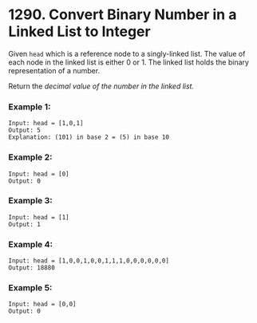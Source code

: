 # 1290. Convert Binary Number in a Linked List to Integer
Given `head` which is a reference node to a singly-linked list. The value of each node in the linked list is either 0 or 1. The linked list holds the binary representation of a number.

Return the *decimal value of the number in the linked list.*

### Example 1:
```
Input: head = [1,0,1]
Output: 5
Explanation: (101) in base 2 = (5) in base 10
```

### Example 2:
```
Input: head = [0]
Output: 0
```

### Example 3:
```
Input: head = [1]
Output: 1
```

### Example 4:
```
Input: head = [1,0,0,1,0,0,1,1,1,0,0,0,0,0,0]
Output: 18880
```

### Example 5:
```
Input: head = [0,0]
Output: 0
```